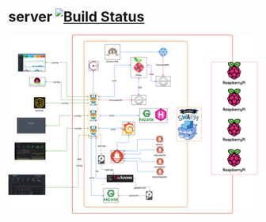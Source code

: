 # server [![Build Status](https://travis-ci.com/ngalayko/server.svg?token=YGxKb4hpK9mE5WjWftVu&branch=master)](https://travis-ci.com/ngalayko/server)

![schema](./schema/schema.png)
